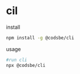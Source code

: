 # cil

install

```bash
npm install -g @codsbe/cli
```

usage

```bash
#run cli
npx @codsbe/cli
```
